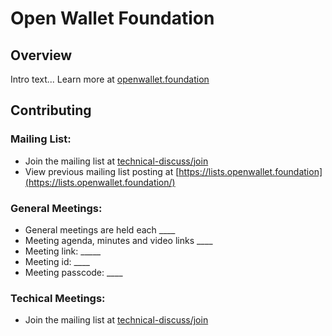 # Open Wallet Foundation

## Overview

Intro text... Learn more at [openwallet.foundation](https://openwallet.foundation/)

## Contributing

### Mailing List:
 - Join the mailing list at [technical-discuss/join](https://lists.openwallet.foundation/g/technical-discuss/join)
 - View previous mailing list posting at [https://lists.openwallet.foundation](https://lists.openwallet.foundation/)

### General Meetings:
- General meetings are held each ____
- Meeting agenda, minutes and video links ____
- Meeting link: _____
- Meeting id: ____
- Meeting passcode: ____


### Techical Meetings:
 - Join the mailing list at [technical-discuss/join](https://lists.openwallet.foundation/g/technical-discuss/join)
